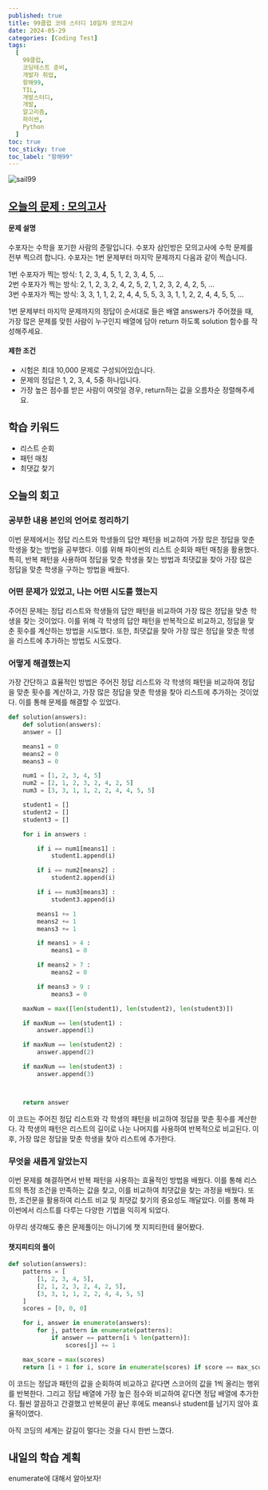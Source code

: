 ```yaml
---
published: true
title: 99클럽 코테 스터디 10일차 모의고사
date: 2024-05-29
categories: [Coding Test]
tags:
  [
    99클럽,
    코딩테스트 준비,
    개발자 취업,
    항해99,
    TIL,
    개발스터디,
    개발,
    알고리즘,
    파이썬,
    Python
  ]
toc: true
toc_sticky: true
toc_label: "항해99"
---
```


<img alt='sail99' src="https://github.com/dev-woody/dev-woody.github.io/assets/87690037/9acd8a60-ff3e-48fb-a317-38c699c8bf0e">

## [오늘의 문제 : 모의고사](https://school.programmers.co.kr/learn/courses/30/lessons/42840)

#### 문제 설명

수포자는 수학을 포기한 사람의 준말입니다. 수포자 삼인방은 모의고사에 수학 문제를 전부 찍으려 합니다. 수포자는 1번 문제부터 마지막 문제까지 다음과 같이 찍습니다.

1번 수포자가 찍는 방식: 1, 2, 3, 4, 5, 1, 2, 3, 4, 5, ...<br>
2번 수포자가 찍는 방식: 2, 1, 2, 3, 2, 4, 2, 5, 2, 1, 2, 3, 2, 4, 2, 5, ...<br>
3번 수포자가 찍는 방식: 3, 3, 1, 1, 2, 2, 4, 4, 5, 5, 3, 3, 1, 1, 2, 2, 4, 4, 5, 5, ...

1번 문제부터 마지막 문제까지의 정답이 순서대로 들은 배열 answers가 주어졌을 때, 가장 많은 문제를 맞힌 사람이 누구인지 배열에 담아 return 하도록 solution 함수를 작성해주세요.

#### 제한 조건

- 시험은 최대 10,000 문제로 구성되어있습니다.
- 문제의 정답은 1, 2, 3, 4, 5중 하나입니다.
- 가장 높은 점수를 받은 사람이 여럿일 경우, return하는 값을 오름차순 정렬해주세요.

## 학습 키워드

- 리스트 순회
- 패턴 매칭
- 최댓값 찾기

## 오늘의 회고

### 공부한 내용 본인의 언어로 정리하기

이번 문제에서는 정답 리스트와 학생들의 답안 패턴을 비교하여 가장 많은 정답을 맞춘 학생을 찾는 방법을 공부했다. 이를 위해 파이썬의 리스트 순회와 패턴 매칭을 활용했다. 특히, 반복 패턴을 사용하여 정답을 맞춘 학생을 찾는 방법과 최댓값을 찾아 가장 많은 정답을 맞춘 학생을 구하는 방법을 배웠다.

### 어떤 문제가 있었고, 나는 어떤 시도를 했는지

주어진 문제는 정답 리스트와 학생들의 답안 패턴을 비교하여 가장 많은 정답을 맞춘 학생을 찾는 것이었다. 이를 위해 각 학생의 답안 패턴을 반복적으로 비교하고, 정답을 맞춘 횟수를 계산하는 방법을 시도했다. 또한, 최댓값을 찾아 가장 많은 정답을 맞춘 학생을 리스트에 추가하는 방법도 시도했다.

### 어떻게 해결했는지

가장 간단하고 효율적인 방법은 주어진 정답 리스트와 각 학생의 패턴을 비교하여 정답을 맞춘 횟수를 계산하고, 가장 많은 정답을 맞춘 학생을 찾아 리스트에 추가하는 것이었다. 이를 통해 문제를 해결할 수 있었다.

```python
def solution(answers):
    def solution(answers):
    answer = []

    means1 = 0
    means2 = 0
    means3 = 0

    num1 = [1, 2, 3, 4, 5]
    num2 = [2, 1, 2, 3, 2, 4, 2, 5]
    num3 = [3, 3, 1, 1, 2, 2, 4, 4, 5, 5]

    student1 = []
    student2 = []
    student3 = []

    for i in answers :

        if i == num1[means1] :
            student1.append(i)

        if i == num2[means2] :
            student2.append(i)

        if i == num3[means3] :
            student3.append(i)

        means1 += 1
        means2 += 1
        means3 += 1

        if means1 > 4 :
            means1 = 0

        if means2 > 7 :
            means2 = 0

        if means3 > 9 :
            means3 = 0

    maxNum = max([len(student1), len(student2), len(student3)])

    if maxNum == len(student1) :
        answer.append(1)

    if maxNum == len(student2) :
        answer.append(2)

    if maxNum == len(student3) :
        answer.append(3)



    return answer
```

이 코드는 주어진 정답 리스트와 각 학생의 패턴을 비교하여 정답을 맞춘 횟수를 계산한다. 각 학생의 패턴은 리스트의 길이로 나눈 나머지를 사용하여 반복적으로 비교된다. 이후, 가장 많은 정답을 맞춘 학생을 찾아 리스트에 추가한다.

### 무엇을 새롭게 알았는지

이번 문제를 해결하면서 반복 패턴을 사용하는 효율적인 방법을 배웠다. 이를 통해 리스트의 특정 조건을 만족하는 값을 찾고, 이를 비교하여 최댓값을 찾는 과정을 배웠다. 또한, 조건문을 활용하여 리스트 비교 및 최댓값 찾기의 중요성도 깨달았다. 이를 통해 파이썬에서 리스트를 다루는 다양한 기법을 익히게 되었다.

아무리 생각해도 좋은 문제풀이는 아니기에 챗 지피티한테 물어봤다.

#### 챗지피티의 풀이

```python
def solution(answers):
    patterns = [
        [1, 2, 3, 4, 5],
        [2, 1, 2, 3, 2, 4, 2, 5],
        [3, 3, 1, 1, 2, 2, 4, 4, 5, 5]
    ]
    scores = [0, 0, 0]

    for i, answer in enumerate(answers):
        for j, pattern in enumerate(patterns):
            if answer == pattern[i % len(pattern)]:
                scores[j] += 1

    max_score = max(scores)
    return [i + 1 for i, score in enumerate(scores) if score == max_score]
```

이 코드는 정답과 패턴의 값을 순회하여 비교하고 같다면 스코어의 값을 1씩 올리는 행위를 반복한다. 그리고 정답 배열에 가장 높은 점수와 비교하여 같다면 정답 배열에 추가한다. 훨씬 깔끔하고 간결했고 반복문이 끝난 후에도 means나 student를 남기지 않아 효율적이였다.

아직 코딩의 세계는 갈길이 멀다는 것을 다시 한번 느꼈다.

## 내일의 학습 계획

enumerate에 대해서 알아보자!
